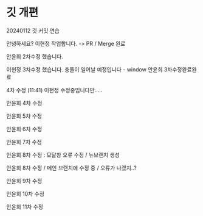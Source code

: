 # 깃 개편

20240112 깃 커밋 연습

안녕하세요?
이현정 작업합니다.
-> PR / Merge 완료

안윤희 2차수정 했습니다.

이현정 3차수정 했습니다. 충돌이 일어날 예정입니다 - window
안윤희 3차수정완료완료

4차 수정 (11:41) 이현정 수정중입니다만.....

안윤희 4차 수정

안윤희 5차 수정

안윤희 6차 수정

안윤희 7차 수정

안윤희 8차 수정 : 모달창 오류 수정 / 뉴브랜치 생성

안윤희 8차 수정 / 메인 브랜치에 수정 중 / 오류가 나겠지..?

안윤희 9차 수정

안윤희 10차 수정

안윤희 11차 수정
